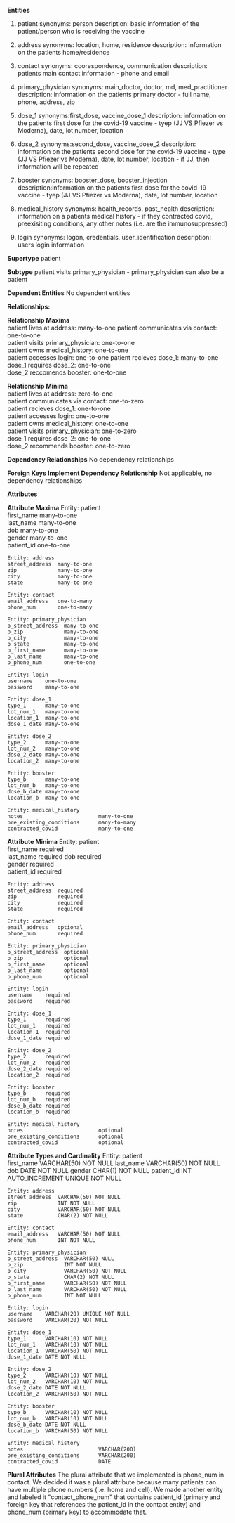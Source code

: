 **Entities**
1. patient
    synonyms: person
    description: basic information of the patient/person who is receiving the vaccine

2. address
    synonyms: location, home, residence
    description: information on the patients home/residence

3. contact
    synonyms: coorespondence, communication
    description: patients main contact information - phone and email

4. primary_physician
    synonyms: main_doctor, doctor, md, med_practitioner
    description: information on the patients primary doctor - full name, phone, address, zip

5. dose_1
    synonyms:first_dose, vaccine_dose_1
    description: information on the patients first dose for the covid-19 vaccine - tyep (JJ VS Pfiezer vs Moderna), date, lot number, location

6. dose_2
    synonyms:second_dose, vaccine_dose_2
    description: information on the patients second dose for the covid-19 vaccine - type (JJ VS Pfiezer vs Moderna), date, lot number, location - if JJ, then information will be repeated

7. booster
    synonyms: booster_dose, booster_injection
    description:information on the patients first dose for the covid-19 vaccine - tyep (JJ VS Pfiezer vs Moderna), date, lot number, location

8. medical_history
    synonyms: health_records, past_health
    description: information on a patients medical history - if they contracted covid, preexisiting conditions, any other notes (i.e. are the immunosuppressed)

9. login
    synonyms: logon, credentials, user_identification
    description: users login information

**Supertype**
    patient

**Subtype**
    patient visits primary_physician - primary_physician can also be a patient

**Dependent Entities**
    No dependent entities

**Relationships:**

**Relationship Maxima**  
    patient lives at address: many-to-one 
    patient communicates via contact: one-to-one  
    patient visits primary_physician: one-to-one  
    patient owns medical_history: one-to-one  
    patient accesses login: one-to-one
    patient recieves dose_1: many-to-one  
    dose_1 requires dose_2: one-to-one  
    dose_2 reccomends booster: one-to-one  
    
**Relationship Minima**  
    patient lives at address: zero-to-one  
    patient communicates via contact: one-to-zero  
    patient recieves dose_1: one-to-one  
    patient accesses login: one-to-one  
    patient owns medical_history: one-to-one  
    patient visits primary_physician: one-to-zero  
    dose_1 requires dose_2: one-to-one  
    dose_2 recommends booster: one-to-zero

**Dependency Relationships**
    No dependency relationships

**Foreign Keys Implement Dependency Relationship**
    Not applicable, no dependency relationships

**Attributes**  

**Attribute Maxima**
    Entity: patient  
    first_name  many-to-one  
    last_name   many-to-one  
    dob         many-to-one  
    gender      many-to-one  
    patient_id  one-to-one  
    
    Entity: address  
    street_address  many-to-one  
    zip             many-to-one  
    city            many-to-one  
    state           many-to-one  
    
    Entity: contact
    email_address   one-to-many  
    phone_num       one-to-many  
    
    Entity: primary_physician  
    p_street_address  many-to-one  
    p_zip             many-to-one
    p_city            many-to-one
    p_state           many-to-one
    p_first_name      many-to-one  
    p_last_name       many-to-one  
    p_phone_num       one-to-one  
    
    Entity: login  
    username    one-to-one  
    password    many-to-one  
    
    Entity: dose_1  
    type_1      many-to-one  
    lot_num_1   many-to-one  
    location_1  many-to-one  
    dose_1_date many-to-one  
    
    Entity: dose_2  
    type_2      many-to-one  
    lot_num_2   many-to-one  
    dose_2_date many-to-one  
    location_2  many-to-one  
    
    Entity: booster  
    type_b      many-to-one  
    lot_num_b   many-to-one  
    dose_b_date many-to-one  
    location_b  many-to-one 
    
    Entity: medical_history
    notes                        many-to-one
    pre_existing_conditions      many-to-many
    contracted_covid             many-to-one
    
**Attribute Minima**
    Entity: patient  
    first_name  required  
    last_name   required 
    dob         required  
    gender      required  
    patient_id  required  
    
    Entity: address  
    street_address  required  
    zip             required  
    city            required 
    state           required  
    
    Entity: contact
    email_address   optional  
    phone_num       required  
    
    Entity: primary_physician  
    p_street_address  optional  
    p_zip             optional  
    p_first_name      optional  
    p_last_name       optional  
    p_phone_num       optional  
    
    Entity: login  
    username    required  
    password    required  
    
    Entity: dose_1  
    type_1      required  
    lot_num_1   required  
    location_1  required  
    dose_1_date required  
    
    Entity: dose_2  
    type_2      required  
    lot_num_2   required  
    dose_2_date required 
    location_2  required 
    
    Entity: booster  
    type_b      required  
    lot_num_b   required  
    dose_b_date required  
    location_b  required 
    
    Entity: medical_history
    notes                        optional
    pre_existing_conditions      optional
    contracted_covid             optional

**Attribute Types and Cardinality**
    Entity: patient  
    first_name  VARCHAR(50) NOT NULL 
    last_name   VARCHAR(50) NOT NULL 
    dob         DATE NOT NULL
    gender      CHAR(1) NOT NULL
    patient_id  INT AUTO_INCREMENT UNIQUE NOT NULL
    
    Entity: address  
    street_address  VARCHAR(50) NOT NULL  
    zip             INT NOT NULL  
    city            VARCHAR(50) NOT NULL   
    state           CHAR(2) NOT NULL
    
    Entity: contact
    email_address   VARCHAR(50) NOT NULL  
    phone_num       INT NOT NULL 
    
    Entity: primary_physician  
    p_street_address  VARCHAR(50) NULL 
    p_zip             INT NOT NULL
    p_city            VARCHAR(50) NOT NULL
    p_state           CHAR(2) NOT NULL
    p_first_name      VARCHAR(50) NOT NULL 
    p_last_name       VARCHAR(50) NOT NULL
    p_phone_num       INT NOT NULL
    
    Entity: login  
    username    VARCHAR(20) UNIQUE NOT NULL
    password    VARCHAR(20) NOT NULL
    
    Entity: dose_1  
    type_1      VARCHAR(10) NOT NULL 
    lot_num_1   VARCHAR(10) NOT NULL
    location_1  VARCHAR(50) NOT NULL
    dose_1_date DATE NOT NULL
    
    Entity: dose_2  
    type_2      VARCHAR(10) NOT NULL 
    lot_num_2   VARCHAR(10) NOT NULL 
    dose_2_date DATE NOT NULL
    location_2  VARCHAR(50) NOT NULL 
    
    Entity: booster  
    type_b      VARCHAR(10) NOT NULL   
    lot_num_b   VARCHAR(10) NOT NULL 
    dose_b_date DATE NOT NULL
    location_b  VARCHAR(50) NOT NULL 
    
    Entity: medical_history
    notes                        VARCHAR(200) 
    pre_existing_conditions      VARCHAR(200)
    contracted_covid             DATE

**Plural Attributes**
    The plural attribute that we implemented is phone_num in contact. We decided it was a plural attribute because many patients can have multiple phone numbers (i.e. home and cell). We made another entity and labeled it "contact_phone_num" that contains patient_id (primary and foreign key that references the patient_id in the contact entity) and phone_num (primary key) to accommodate that.
